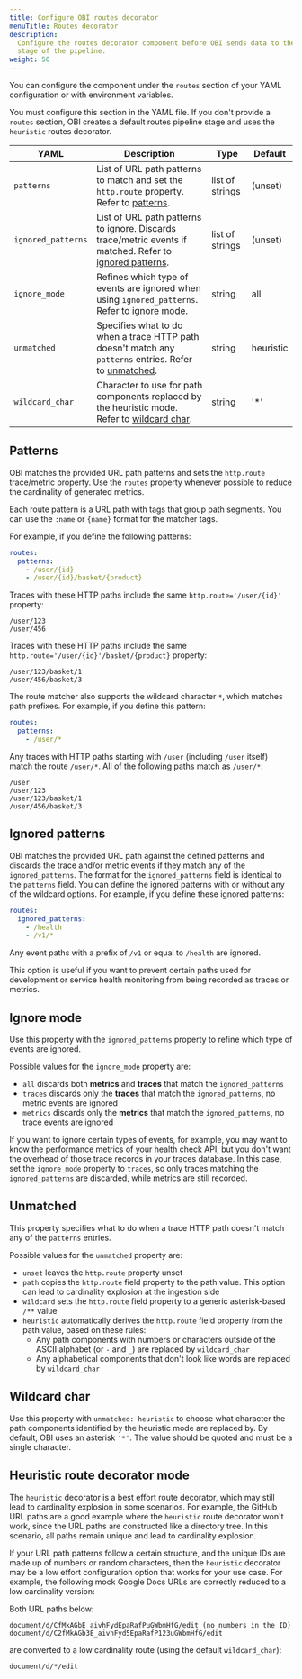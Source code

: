 ```yaml
---
title: Configure OBI routes decorator
menuTitle: Routes decorator
description:
  Configure the routes decorator component before OBI sends data to the next
  stage of the pipeline.
weight: 50
---
```


You can configure the component under the `routes` section of your YAML
configuration or with environment variables.

You must configure this section in the YAML file. If you don't provide a
`routes` section, OBI creates a default routes pipeline stage and uses the
`heuristic` routes decorator.

| YAML               | Description                                                                                                                   | Type            | Default   |
| ------------------ | ----------------------------------------------------------------------------------------------------------------------------- | --------------- | --------- |
| `patterns`         | List of URL path patterns to match and set the `http.route` property. Refer to [patterns](#patterns).                         | list of strings | (unset)   |
| `ignored_patterns` | List of URL path patterns to ignore. Discards trace/metric events if matched. Refer to [ignored patterns](#ignored-patterns). | list of strings | (unset)   |
| `ignore_mode`      | Refines which type of events are ignored when using `ignored_patterns`. Refer to [ignore mode](#ignore-mode).                 | string          | all       |
| `unmatched`        | Specifies what to do when a trace HTTP path doesn't match any `patterns` entries. Refer to [unmatched](#unmatched).           | string          | heuristic |
| `wildcard_char`    | Character to use for path components replaced by the heuristic mode. Refer to [wildcard char](#wildcard-char).                | string          | '\*'      |

## Patterns

OBI matches the provided URL path patterns and sets the `http.route`
trace/metric property. Use the `routes` property whenever possible to reduce the
cardinality of generated metrics.

Each route pattern is a URL path with tags that group path segments. You can use
the `:name` or `{name}` format for the matcher tags.

For example, if you define the following patterns:

```yaml
routes:
  patterns:
    - /user/{id}
    - /user/{id}/basket/{product}
```

Traces with these HTTP paths include the same `http.route='/user/{id}'`
property:

```text
/user/123
/user/456
```

Traces with these HTTP paths include the same
`http.route='/user/{id}'/basket/{product}` property:

```text
/user/123/basket/1
/user/456/basket/3
```

The route matcher also supports the wildcard character `*`, which matches path
prefixes. For example, if you define this pattern:

```yaml
routes:
  patterns:
    - /user/*
```

Any traces with HTTP paths starting with `/user` (including `/user` itself)
match the route `/user/*`. All of the following paths match as `/user/*`:

```text
/user
/user/123
/user/123/basket/1
/user/456/basket/3
```

## Ignored patterns

OBI matches the provided URL path against the defined patterns and discards the
trace and/or metric events if they match any of the `ignored_patterns`. The
format for the `ignored_patterns` field is identical to the `patterns` field.
You can define the ignored patterns with or without any of the wildcard options.
For example, if you define these ignored patterns:

```yaml
routes:
  ignored_patterns:
    - /health
    - /v1/*
```

Any event paths with a prefix of `/v1` or equal to `/health` are ignored.

This option is useful if you want to prevent certain paths used for development
or service health monitoring from being recorded as traces or metrics.

## Ignore mode

Use this property with the `ignored_patterns` property to refine which type of
events are ignored.

Possible values for the `ignore_mode` property are:

- `all` discards both **metrics** and **traces** that match the
  `ignored_patterns`
- `traces` discards only the **traces** that match the `ignored_patterns`, no
  metric events are ignored
- `metrics` discards only the **metrics** that match the `ignored_patterns`, no
  trace events are ignored

If you want to ignore certain types of events, for example, you may want to know
the performance metrics of your health check API, but you don't want the
overhead of those trace records in your traces database. In this case, set the
`ignore_mode` property to `traces`, so only traces matching the
`ignored_patterns` are discarded, while metrics are still recorded.

## Unmatched

This property specifies what to do when a trace HTTP path doesn't match any of
the `patterns` entries.

Possible values for the `unmatched` property are:

- `unset` leaves the `http.route` property unset
- `path` copies the `http.route` field property to the path value. This option
  can lead to cardinality explosion at the ingestion side
- `wildcard` sets the `http.route` field property to a generic asterisk-based
  `/**` value
- `heuristic` automatically derives the `http.route` field property from the
  path value, based on these rules:
  - Any path components with numbers or characters outside of the ASCII alphabet
    (or `-` and `_`) are replaced by `wildcard_char`
  - Any alphabetical components that don't look like words are replaced by
    `wildcard_char`

## Wildcard char

Use this property with `unmatched: heuristic` to choose what character the path
components identified by the heuristic mode are replaced by. By default, OBI
uses an asterisk `'*'`. The value should be quoted and must be a single
character.

## Heuristic route decorator mode

The `heuristic` decorator is a best effort route decorator, which may still lead
to cardinality explosion in some scenarios. For example, the GitHub URL paths
are a good example where the `heuristic` route decorator won't work, since the
URL paths are constructed like a directory tree. In this scenario, all paths
remain unique and lead to cardinality explosion.

If your URL path patterns follow a certain structure, and the unique IDs are
made up of numbers or random characters, then the `heuristic` decorator may be a
low effort configuration option that works for your use case. For example, the
following mock Google Docs URLs are correctly reduced to a low cardinality
version:

Both URL paths below:

```text
document/d/CfMkAGbE_aivhFydEpaRafPuGWbmHfG/edit (no numbers in the ID)
document/d/C2fMkAGb3E_aivhFyd5EpaRafP123uGWbmHfG/edit
```

are converted to a low cardinality route (using the default `wildcard_char`):

```text
document/d/*/edit
```
